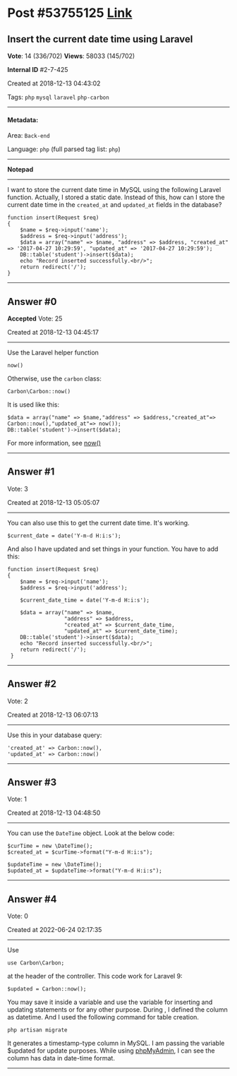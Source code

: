 
# Post \#53755125 [Link](https://stackoverflow.com/questions/53755125/)

## Insert the current date time using Laravel

**Vote**: 14 (336/702) **Views**: 58033 (145/702) 

**Internal ID** \#2-7-425

Created at 2018-12-13 04:43:02

Tags: `php` `mysql` `laravel` `php-carbon`

----------

#### Metadata:

Area: `Back-end`

Language: `php` (full parsed tag list: `php`)

----------

**Notepad**


----------

I want to store the current date time in MySQL using the following Laravel function. Actually, I stored a static date. Instead of this, how can I store the current date time in the `created_at` and `updated_at` fields in the database?
```
function insert(Request $req)
{
    $name = $req->input('name');
    $address = $req->input('address');
    $data = array("name" => $name, "address" => $address, "created_at" => '2017-04-27 10:29:59', "updated_at" => '2017-04-27 10:29:59');
    DB::table('student')->insert($data);
    echo "Record inserted successfully.<br/>";
    return redirect('/');
}
```



----------
        
## Answer \#0

**Accepted** Vote: 25

Created at 2018-12-13 04:45:17

------------

Use the Laravel helper function
```
now()
```

Otherwise, use the `carbon` class:
```
Carbon\Carbon::now()
```

It is used like this:
```
$data = array("name" => $name,"address" => $address,"created_at"=> Carbon::now(),"updated_at"=> now());
DB::table('student')->insert($data);
```

For more information, see [now()](https://laravel.com/docs/5.7/helpers#method-now)


------------
    
    
## Answer \#1

 Vote: 3

Created at 2018-12-13 05:05:07

------------

You can also use this to get the current date time. It's working.
```
$current_date = date('Y-m-d H:i:s');
```

And also I have updated and set things in your function. You have to add this:
```
function insert(Request $req)
{
    $name = $req->input('name');
    $address = $req->input('address');

    $current_date_time = date('Y-m-d H:i:s');

    $data = array("name" => $name,
                  "address" => $address,
                  "created_at" => $current_date_time,
                  "updated_at" => $current_date_time);
    DB::table('student')->insert($data);
    echo "Record inserted successfully.<br/>";
    return redirect('/');
 }
```



------------
    
    
## Answer \#2

 Vote: 2

Created at 2018-12-13 06:07:13

------------

Use this in your database query:
```
'created_at' => Carbon::now(),
'updated_at' => Carbon::now()
```



------------
    
    
## Answer \#3

 Vote: 1

Created at 2018-12-13 04:48:50

------------

You can use the `DateTime` object.
Look at the below code:
```
$curTime = new \DateTime();
$created_at = $curTime->format("Y-m-d H:i:s");

$updateTime = new \DateTime();
$updated_at = $updateTime->format("Y-m-d H:i:s");
```



------------
    
    
## Answer \#4

 Vote: 0

Created at 2022-06-24 02:17:35

------------

Use
```
use Carbon\Carbon;
```

at the header of the controller. This code work for Laravel 9:
```
$updated = Carbon::now();
```

You may save it inside a variable and use the variable for inserting and updating statements or for any other purpose.
During , I defined the column  as datetime. And I used the following command for table creation.
```
php artisan migrate
```

It generates a timestamp-type column in MySQL. I am passing the variable $updated for update purposes. While using [phpMyAdmin](https://en.wikipedia.org/wiki/PhpMyAdmin), I can see the column  has data in date-time format.


------------
    
    